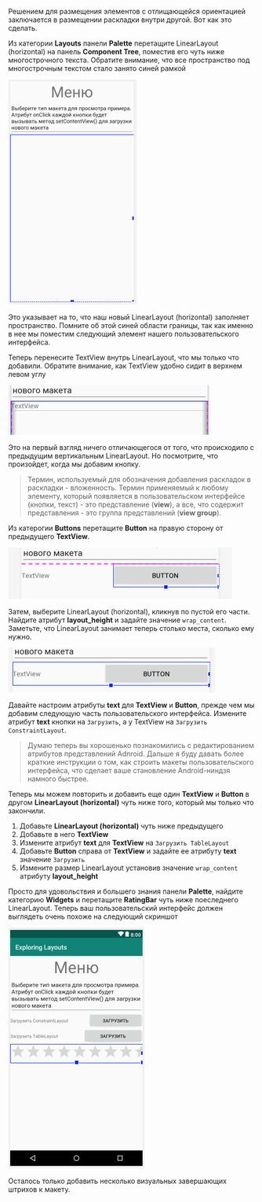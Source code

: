 Решением для размещения элементов с отлищающейся ориентацией заключается в размещении раскладки внутри другой. Вот как это сделать.

Из категории **Layouts** панели **Palette** перетащите LinearLayout (horizontal) на панель **Component Tree**, поместив его чуть ниже многострочного текста. Обратите внимание, что все пространство под многострочным текстом стало занято синей рамкой

![](assets/blue-border.png)

Это указывает на то, что наш новый LinearLayout (horizontal) заполняет пространство. Помните об этой синей области границы, так как именно в нее мы поместим следующий элемент нашего пользовательского интерфейса.

Теперь перенесите TextView внутрь LinearLayout, что мы только что добавили. Обратите внимание, как TextView удобно сидит в верхнем левом углу

![](assets/textView-within-second-linear-layout.png)

Это на первый взгляд ничего отличающегося от того, что происходило с предыдущим вертикальным LinearLayout. Но посмотрите, что произойдет, когда мы добавим кнопку.

>Термин, используемый для обозначения добавления раскладок в раскладки - вложенность. Термин применяемый к любому элементу, который появляется в пользовательском интерфейсе (кнопки, текст) - это представление (**view**), а все, что содержит представления - это группа представлений (**view group**).

Из катерогии **Buttons** перетащите **Button** на правую сторону от предыдущего **TextView**. 

![](assets/right-hand-side-button.png)

Затем, выберите LinearLayout (horizontal), кликнув по пустой его части. Найдите атрибут **layout_height** и задайте значение ```wrap_content```. Заметьте, что LinearLayout занимает теперь столько места, сколько ему нужно.

![](assets/set-wrap-content.png)

Давайте настроим атрибуты **text** для **TextView** и **Button**, прежде чем мы добавим следующую часть пользовательского интерфейса. Измените атрибут **text** кнопки на ```Загрузить```, а у TextView на ```Загрузить ConstraintLayout```.

>Думаю теперь вы хорошенько познакомились с редактированием атрибутов представлений Adnroid. Дальше я буду давать более краткие инструкции о том, как строить макеты пользовательского интерфейса, что сделает ваше становление Android-ниндзя намного быстрее.

Теперь мы можем повторить и добавить еще один **TextView** и **Button** в другом **LinearLayout (horizontal)** чуть ниже того, который мы только что закончили.

1. Добавьте **LinearLayout (horizontal)** чуть ниже предыдущего
2. Добавьте в него **TextView**
3. Измените атрибут **text** для **TextView** на ```Загрузить TableLayout```
4. Добавьте **Button** справа от **TextView** и задайте ее атрибуту **text** значение ```Загрузить```
5. Измените размер LinearLayout установив значение ```wrap_content``` атрибуту **layout_height**

Просто для удовольствия и большего знания панели **Palette**, найдите категорию **Widgets** и перетащите **RatingBar** чуть ниже поеследнего LinearLayout. Теперь ваш пользовательский интерфейс должен выглядеть очень похоже на следующий скриншот

![](assets/result-4.png)

Осталось только добавить несколько визуальных завершающих штрихов к макету. 
